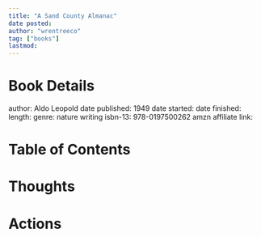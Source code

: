 ```yaml
---
title: "A Sand County Almanac"
date posted:
author: "wrentreeco"
tag: ["books"]
lastmod: 
---
```

# Book Details
author: Aldo Leopold
date published: 1949
date started: 
date finished: 
length: 
genre: nature writing
isbn-13: 978-0197500262
amzn affiliate link: 

# Table of Contents


# Thoughts


# Actions